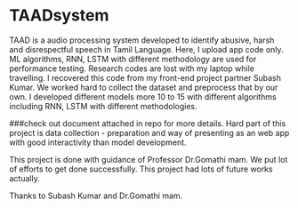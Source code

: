 # TAADsystem
TAAD is a audio processing system developed to identify abusive, harsh and disrespectful speech in Tamil Language. Here, I upload app code only. ML algorithms, RNN, LSTM with different methodology are used for performance testing.
Research codes are lost with my laptop while travelling. I recovered this code from my front-end project partner Subash Kumar. 
We worked hard to collect the dataset and preprocess that by our own. I developed different models more 10 to 15 with different algorithms including RNN, LSTM with different methodologies. 

###check out document attached in repo for more details.
Hard part of this project is data collection - preparation and way of presenting as an web app with good interactivity than model development.

This project is done with guidance of Professor Dr.Gomathi mam.
We put lot of efforts to get done successfully. This project had lots of future works actually.

Thanks to Subash Kumar and Dr.Gomathi mam.



